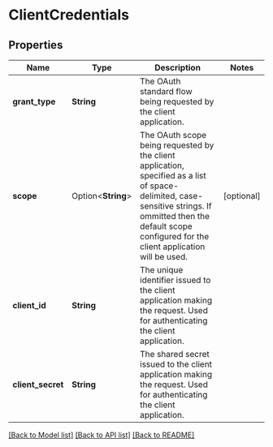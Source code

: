 # ClientCredentials

## Properties

Name | Type | Description | Notes
------------ | ------------- | ------------- | -------------
**grant_type** | **String** | The OAuth standard flow being requested by the client application. | 
**scope** | Option<**String**> | The OAuth scope being requested by the client application, specified as a list of space-delimited, case-sensitive strings.  If ommitted then the default scope configured for the client application will be used. | [optional]
**client_id** | **String** | The unique identifier issued to the client application making the request. Used for authenticating the client application. | 
**client_secret** | **String** | The shared secret issued to the client application making the request. Used for authenticating the client application. | 

[[Back to Model list]](../README.md#documentation-for-models) [[Back to API list]](../README.md#documentation-for-api-endpoints) [[Back to README]](../README.md)


